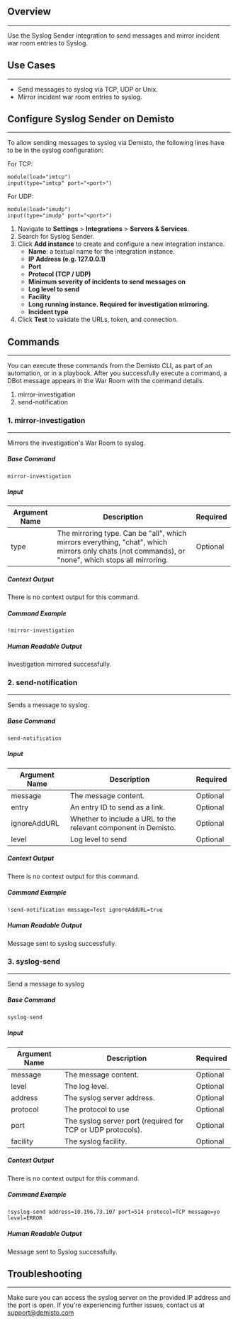 ## Overview
---

Use the Syslog Sender integration to send messages and mirror incident war room entries to Syslog.


## Use Cases
---
* Send messages to syslog via TCP, UDP or Unix.
* Mirror incident war room entries to syslog.

## Configure Syslog Sender on Demisto
---
To allow sending messages to syslog via Demisto, the following lines have to be in the syslog configuration:

For TCP:
```
module(load="imtcp")
input(type="imtcp" port="<port>")
```

For UDP:
```
module(load="imudp")
input(type="imudp" port="<port>")
```

1. Navigate to __Settings__ > __Integrations__ > __Servers & Services__.
2. Search for Syslog Sender.
3. Click __Add instance__ to create and configure a new integration instance.
    * __Name__: a textual name for the integration instance.
    * __IP Address (e.g. 127.0.0.1)__
    * __Port__
    * __Protocol (TCP / UDP)__
    * __Minimum severity of incidents to send messages on__
    * __Log level to send__
    * __Facility__
    * __Long running instance. Required for investigation mirroring.__
    * __Incident type__
4. Click __Test__ to validate the URLs, token, and connection.


## Commands
---
You can execute these commands from the Demisto CLI, as part of an automation, or in a playbook.
After you successfully execute a command, a DBot message appears in the War Room with the command details.
1. mirror-investigation
2. send-notification
### 1. mirror-investigation
---
Mirrors the investigation's War Room to syslog.
##### Base Command

`mirror-investigation`
##### Input

| **Argument Name** | **Description** | **Required** |
| --- | --- | --- |
| type | The mirroring type. Can be "all", which mirrors everything, "chat", which mirrors only chats (not commands), or "none", which stops all mirroring. | Optional | 


##### Context Output

There is no context output for this command.

##### Command Example
```!mirror-investigation```

##### Human Readable Output
Investigation mirrored successfully.

### 2. send-notification
---
Sends a message to syslog.
##### Base Command

`send-notification`
##### Input

| **Argument Name** | **Description** | **Required** |
| --- | --- | --- |
| message | The message content. | Optional | 
| entry | An entry ID to send as a link. | Optional | 
| ignoreAddURL | Whether to include a URL to the relevant component in Demisto. | Optional | 
| level | Log level to send | Optional | 


##### Context Output

There is no context output for this command.

##### Command Example
```!send-notification message=Test ignoreAddURL=true```

##### Human Readable Output
Message sent to syslog successfully.


### 3. syslog-send
---
Send a message to syslog

##### Base Command

`syslog-send`
##### Input

| **Argument Name** | **Description** | **Required** |
| --- | --- | --- |
| message | The message content. | Optional | 
| level | The log level. | Optional | 
| address | The syslog server address. | Optional | 
| protocol | The protocol to use | Optional | 
| port | The syslog server port (required for TCP or UDP protocols). | Optional | 
| facility | The syslog facility. | Optional | 


##### Context Output

There is no context output for this command.

##### Command Example
```!syslog-send address=10.196.73.107 port=514 protocol=TCP message=yo level=ERROR```

##### Human Readable Output
Message sent to Syslog successfully.

## Troubleshooting
---
Make sure you can access the syslog server on the provided IP address and the port is open.
If you're experiencing further issues, contact us at [support@demisto.com](mailto:support@demisto.com)
